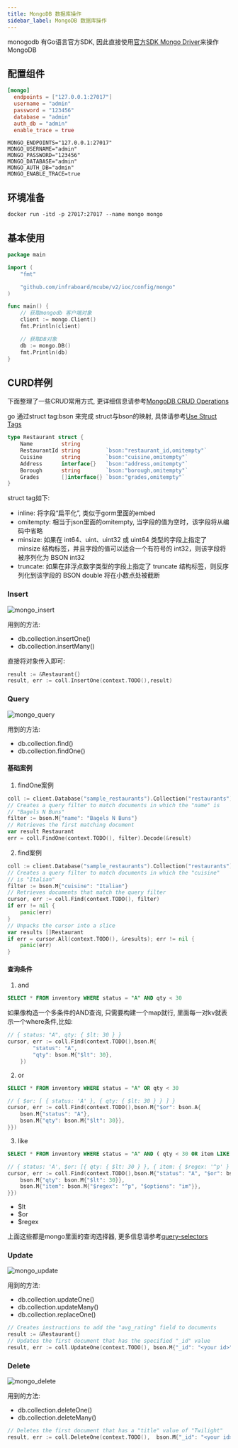 ```yaml
---
title: MongoDB 数据库操作
sidebar_label: MongoDB 数据库操作
---
```



monogodb 有Go语言官方SDK, 因此直接使用[官方SDK Mongo Driver](https://www.mongodb.com/docs/drivers/go/current/quick-start/)来操作MongoDB

## 配置组件

```toml tab
[mongo]
  endpoints = ["127.0.0.1:27017"]
  username = "admin"
  password = "123456"
  database = "admin"
  auth_db = "admin"
  enable_trace = true
```

```env tab
MONGO_ENDPOINTS="127.0.0.1:27017"
MONGO_USERNAME="admin"
MONGO_PASSWORD="123456"
MONGO_DATABASE="admin"
MONGO_AUTH_DB="admin"
MONGO_ENABLE_TRACE=true
```

## 环境准备

```
docker run -itd -p 27017:27017 --name mongo mongo
```

## 基本使用

```go
package main

import (
	"fmt"

	"github.com/infraboard/mcube/v2/ioc/config/mongo"
)

func main() {
	// 获取mongodb 客户端对象
	client := mongo.Client()
	fmt.Println(client)

	// 获取DB对象
	db := mongo.DB()
	fmt.Println(db)
}
```

## CURD样例

下面整理了一些CRUD常用方式, 更详细信息请参考[MongoDB CRUD Operations](https://www.mongodb.com/docs/manual/crud/)

go 通过struct tag:bson 来完成 struct与bson的映射, 具体请参考[Use Struct Tags](https://www.mongodb.com/docs/drivers/go/current/usage-examples/struct-tagging/)
```go
type Restaurant struct {
	Name         string
	RestaurantId string        `bson:"restaurant_id,omitempty"`
	Cuisine      string        `bson:"cuisine,omitempty"`
	Address      interface{}   `bson:"address,omitempty"`
	Borough      string        `bson:"borough,omitempty"`
	Grades       []interface{} `bson:"grades,omitempty"`
}
```

struct tag如下:
+ inline: 将字段“扁平化”, 类似于gorm里面的embed
+ omitempty: 相当于json里面的omitempty, 当字段的值为空时，该字段将从编码中省略
+ minsize: 如果在 int64、uint、uint32 或 uint64 类型的字段上指定了 minsize 结构标签，并且字段的值可以适合一个有符号的 int32，则该字段将被序列化为 BSON int32
+ truncate: 如果在非浮点数字类型的字段上指定了 truncate 结构标签，则反序列化到该字段的 BSON double 将在小数点处被截断

### Insert

![mongo_insert](/img/mongo/insert.png)

用到的方法:
+ db.collection.insertOne()
+ db.collection.insertMany()

直接将对象传入即可:
```go
result := &Restaurant{}
result, err := coll.InsertOne(context.TODO(),result)
```

### Query

![mongo_query](/img/mongo/query.png)

用到的方法:
+ db.collection.find()
+ db.collection.findOne()

#### 基础案例

1. findOne案例
```go
coll := client.Database("sample_restaurants").Collection("restaurants")
// Creates a query filter to match documents in which the "name" is
// "Bagels N Buns"
filter := bson.M{"name": "Bagels N Buns"}
// Retrieves the first matching document
var result Restaurant
err = coll.FindOne(context.TODO(), filter).Decode(&result)
```

2. find案例
```go
coll := client.Database("sample_restaurants").Collection("restaurants")
// Creates a query filter to match documents in which the "cuisine"
// is "Italian"
filter := bson.M{"cuisine": "Italian"}
// Retrieves documents that match the query filter
cursor, err := coll.Find(context.TODO(), filter)
if err != nil {
	panic(err)
}
// Unpacks the cursor into a slice
var results []Restaurant
if err = cursor.All(context.TODO(), &results); err != nil {
	panic(err)
}
```

#### 查询条件

1. and
```sql
SELECT * FROM inventory WHERE status = "A" AND qty < 30
```

如果像构造一个多条件的AND查询, 只需要构建一个map就行, 里面每一对kv就表示一个where条件,比如:
```go
// { status: "A", qty: { $lt: 30 } }
cursor, err := coll.Find(context.TODO(),bson.M{
		"status": "A",
		"qty": bson.M{"$lt": 30},
	})
```

2. or
```sql
SELECT * FROM inventory WHERE status = "A" OR qty < 30
```

```go
// { $or: [ { status: 'A' }, { qty: { $lt: 30 } } ] }
cursor, err := coll.Find(context.TODO(),bson.M{"$or": bson.A{
	bson.M{"status": "A"},
	bson.M{"qty": bson.M{"$lt": 30}},
}})
```

3. like
```sql
SELECT * FROM inventory WHERE status = "A" AND ( qty < 30 OR item LIKE "p%")
```

```go
// { status: 'A', $or: [{ qty: { $lt: 30 } }, { item: { $regex: '^p' } }]}
cursor, err := coll.Find(context.TODO(),bson.M{"status": "A", "$or": bson.A{
	bson.M{"qty": bson.M{"$lt": 30}},
	bson.M{"item": bson.M{"$regex": "^p", "$options": "im"}},
}})
```

+ $lt
+ $or
+ $regex

上面这些都是mongo里面的查询选择器, 更多信息请参考[query-selectors](https://www.mongodb.com/docs/manual/reference/operator/query/#std-label-query-selectors)

### Update

![mongo_update](/img/mongo/update.png)

用到的方法:
+ db.collection.updateOne()
+ db.collection.updateMany()
+ db.collection.replaceOne()

```go
// Creates instructions to add the "avg_rating" field to documents
result := &Restaurant{}
// Updates the first document that has the specified "_id" value
result, err := coll.UpdateOne(context.TODO(), bson.M{"_id": "<your id>"}, bson.M{"$set": result})
```

### Delete

![mongo_delete](/img/mongo/delete.png)

用到的方法:
+ db.collection.deleteOne()
+ db.collection.deleteMany()

```go
// Deletes the first document that has a "title" value of "Twilight"
result, err := coll.DeleteOne(context.TODO(),  bson.M{"_id": "<your id>"})
```



